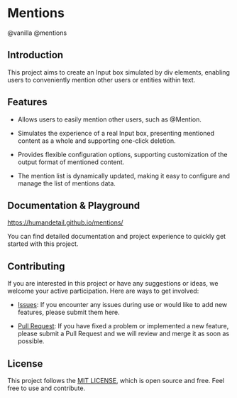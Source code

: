 # Mentions

@vanilla @mentions

## Introduction

This project aims to create an Input box simulated by div elements, enabling users to conveniently mention other users or entities within text.

## Features

- Allows users to easily mention other users, such as @Mention.

- Simulates the experience of a real Input box, presenting mentioned content as a whole and supporting one-click deletion.

- Provides flexible configuration options, supporting customization of the output format of mentioned content.

- The mention list is dynamically updated, making it easy to configure and manage the list of mentions data.

## Documentation & Playground

https://humandetail.github.io/mentions/

You can find detailed documentation and project experience to quickly get started with this project.

## Contributing

If you are interested in this project or have any suggestions or ideas, we welcome your active participation. Here are ways to get involved:

- [Issues](https://github.com/humandetail/mentions/issues): If you encounter any issues during use or would like to add new features, please submit them here.

- [Pull Request](https://github.com/humandetail/mentions/pulls): If you have fixed a problem or implemented a new feature, please submit a Pull Request and we will review and merge it as soon as possible.

## License

This project follows the [MIT LICENSE](https://github.com/humandetail/mentions/blob/main/LICENSE), which is open source and free. Feel free to use and contribute.